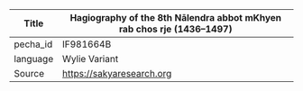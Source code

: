 |Title | Hagiography of the 8th Nālendra abbot mKhyen rab chos rje (1436–1497) 
| --- | --- 
|pecha_id | IF981664B
|language | Wylie Variant
|Source | https://sakyaresearch.org